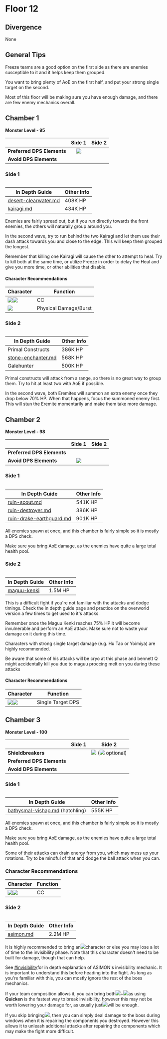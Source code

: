 # Floor 12

## Divergence <a href="#general-tips" id="general-tips"></a>

None

## General Tips

Freeze teams are a good option on the first side as there are enemies susceptible to it and it helps keep them grouped.

You want to bring plenty of AoE on the first half, and put your strong single target on the second.

Most of this floor will be making sure you have enough damage, and there are few enemy mechanics overall.

## Chamber 1

**Monster Level - 95**

|                            |                     Side 1                     | Side 2 |
| -------------------------- | :--------------------------------------------: | :----: |
| **Preferred DPS Elements** | ![](../../.gitbook/assets/physical\_small.png) |        |
| **Avoid DPS Elements**     |                                                |        |

### Side 1

<figure><img src="../../.gitbook/assets/12-1-1v31.png" alt=""><figcaption></figcaption></figure>

| In Depth Guide                                                                 | Other Info |
| ------------------------------------------------------------------------------ | ---------- |
| [desert-clearwater.md](../../monsters/eremites/desert-clearwater.md "mention") | 408K HP    |
| [kairagi.md](../../monsters/samurai/kairagi.md "mention")                      | 434K HP    |

Enemies are fairly spread out, but if you run directly towards the front enemies, the others will naturally group around you.

In the second wave, try to run behind the two Kairagi and let them use their dash attack towards you and close to the edge. This will keep them grouped the longest.

Remember that killing one Kairagi will cause the other to attempt to heal. Try to kill both at the same time, or utilize Freeze in order to delay the Heal and give you more time, or other abilities that disable.

#### Character Recommendations

| Character                                                                                                 | Function              |
| --------------------------------------------------------------------------------------------------------- | --------------------- |
| ![](../../.gitbook/assets/ui\_avataricon\_kazuha.png)![](../../.gitbook/assets/ui\_avataricon\_venti.png) | CC                    |
| ![](../../.gitbook/assets/ui\_avataricon\_eula.png)                                                       | Physical Damage/Burst |

### Side 2

<figure><img src="../../.gitbook/assets/12-1-2v31.png" alt=""><figcaption></figcaption></figure>

| In Depth Guide                                                             | Other Info |
| -------------------------------------------------------------------------- | ---------- |
| Primal Constructs                                                          | 386K HP    |
| [stone-enchanter.md](../../monsters/eremites/stone-enchanter.md "mention") | 568K HP    |
| Galehunter                                                                 | 500K HP    |

Primal constructs will attack from a range, so there is no great way to group them. Try to hit at least two with AoE if possible.

In the second wave, both Eremites will summon an extra enemy once they drop below 70% HP. When that happens, focus the summoned enemy first. This will stun the Eremite momentarily and make them take more damage.

## Chamber 2

**Monster Level - 98**

|                            |                     Side 1                     | Side 2 |
| -------------------------- | :--------------------------------------------: | :----: |
| **Preferred DPS Elements** |                                                |        |
| **Avoid DPS Elements**     | ![](../../.gitbook/assets/physical\_small.png) |        |

### Side 1

<figure><img src="../../.gitbook/assets/12-2-1v31.png" alt=""><figcaption></figcaption></figure>

| In Depth Guide                                                                                | Other Info |
| --------------------------------------------------------------------------------------------- | ---------- |
| [ruin-scout.md](../../monsters/ruin-constructs/ruin-scout.md "mention")                       | 541K HP    |
| [ruin-destroyer.md](../../monsters/ruin-constructs/ruin-destroyer.md "mention")               | 386K HP    |
| [ruin-drake-earthguard.md](../../monsters/ruin-constructs/ruin-drake-earthguard.md "mention") | 901K HP    |

All enemies spawn at once, and this chamber is fairly simple so it is mostly a DPS check.

Make sure you bring AoE damage, as the enemies have quite a large total health pool.

### Side 2

<figure><img src="../../.gitbook/assets/maguu-kenki.png" alt=""><figcaption></figcaption></figure>

| In Depth Guide                                              | Other Info |
| ----------------------------------------------------------- | ---------- |
| [maguu-kenki](../../monsters/elites/maguu-kenki/ "mention") | 1.5M HP    |

This is a difficult fight if you're not familiar with the attacks and dodge timings. Check the in depth guide page and practice on the overworld version a few times to get used to it's attacks.&#x20;

Remember once the Maguu Kenki reaches 75% HP it will become invulnerable and perform an AoE attack. Make sure not to waste your damage on it during this time.

Characters with strong single target damage (e.g. Hu Tao or Yoimiya) are highly recommended.

Be aware that some of his attacks will be cryo at this phase and bennett Q might accidentally kill you due to maguu proccing melt on you during these attacks

#### Character Recommendations

| Character                                                                                                  | Function          |
| ---------------------------------------------------------------------------------------------------------- | ----------------- |
| ![](../../.gitbook/assets/ui\_avataricon\_hutao.png)![](../../.gitbook/assets/ui\_avataricon\_yoimiya.png) | Single Target DPS |

## Chamber 3

**Monster Level - 100**

|                            | Side 1 |                                                 Side 2                                                |
| -------------------------- | :----: | :---------------------------------------------------------------------------------------------------: |
| **Shieldbreakers**         |        | ![](../../.gitbook/assets/electro\_small.png) (![](../../.gitbook/assets/dendro\_small.png) optional) |
| **Preferred DPS Elements** |        |                                                                                                       |
| **Avoid DPS Elements**     |        |                                                                                                       |

### Side 1

<figure><img src="../../.gitbook/assets/12-3-1v31.png" alt=""><figcaption></figcaption></figure>

| In Depth Guide                                                                          | Other Info |
| --------------------------------------------------------------------------------------- | ---------- |
| [bathysmal-vishap.md](../../monsters/vishaps/bathysmal-vishap.md "mention") (hatchling) | 555K HP    |

All enemies spawn at once, and this chamber is fairly simple so it is mostly a DPS check.

Make sure you bring AoE damage, as the enemies have quite a large total health pool.

Some of their attacks can drain energy from you, which may mess up your rotations. Try to be mindful of that and dodge the ball attack when you can.

### Character Recommendations

| Character                                                                                                 | Function |
| --------------------------------------------------------------------------------------------------------- | -------- |
| ![](../../.gitbook/assets/ui\_avataricon\_kazuha.png)![](../../.gitbook/assets/ui\_avataricon\_venti.png) | CC       |

### Side 2

<figure><img src="../../.gitbook/assets/ASIMON.png" alt=""><figcaption></figcaption></figure>

| In Depth Guide                                         | Other Info |
| ------------------------------------------------------ | ---------- |
| [asimon.md](../../monsters/elites/asimon.md "mention") | 2.2M HP    |

It is highly recommended to bring an![](../../.gitbook/assets/electro\_small.png)character or else you may lose a lot of time to the invisibility phase. Note that this character doesn't need to be built for damage, though that can help.

See [#invisibility](../../monsters/elites/asimon.md#invisibility "mention")for in depth explanation of ASIMON's invisibility mechanic. It is important to understand this before heading into the fight. As long as you're familiar with this, you can mostly ignore the rest of the boss mechanics.

If your team composition allows it, you can bring both![](../../.gitbook/assets/electro\_small.png)+![](../../.gitbook/assets/dendro\_small.png)as using **Quicken** is the fastest way to break invisibility, however this may not be worth lowering your damage for, as usually just![](../../.gitbook/assets/electro\_small.png)will be enough.

If you skip bringing![](../../.gitbook/assets/electro\_small.png), then you can simply deal damage to the boss during windows when it is repairing the components you destroyed. However this allows it to unleash additional attacks after repairing the components which may make the fight more difficult.

